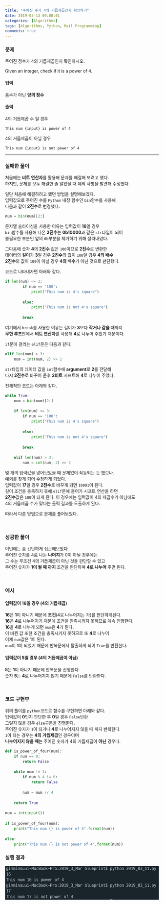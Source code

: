 ```yaml
---
title: "주어진 수가 4의 거듭제곱인지 확인하기"
date: 2019-03-13 00:00:01
categories: [Algorithms]
tags: [Algorithms, Python, Mail Programming]
comments: true
---
```


### 문제

주어진 정수가 4의 거듭제곱인지 확인하시오.<br/>

Given an integer, check if it is a power of 4.

#### 입력

음수가 아닌 **양의 정수**

#### 출력

4의 거듭제곱 수 일 경우<br/>

```
This num {input} is power of 4
```

4의 거듭제곱이 아닐 경우<br/>

```
This num {input} is not power of 4
```

---

### 실패한 풀이

처음에는 **비트 연산자**를 활용해 문자를 해결해 보려고 했다.<br/>
하지만, 문제를 모두 해결한 줄 알았을 때 예외 사항을 발견해 수정했다.<br/>

일단 처음에 해결하려고 했던 방법을 설명해보겠다.<br/>
입력값으로 주어진 수를 `Python` 내장 함수인 `bin`함수를 사용해<br/>
다음과 같이 **2진수**로 변경했다.

```python
num = bin(num)[2:]
```

문자열 슬라이싱을 사용한 이유는 입력값이 **16**일 경우<br/>
`bin`함수를 사용해 나온 **2진수**는 **0b10000**과 같은 `str`타입이 되어<br/>
불필요한 부분인 앞의 `0b`부분을 제거하기 위해 잘라내었다.<br/>

그다음에 숫자 **4**의 **2진수** 값은 `100`이므로 **2진수**로 변환한<br/>
데이터의 **길이**가 **3**일 경우 **2진수**의 값이 `100`일 경우 **4의 배수**<br/>
**2진수**의 값이 `100`이 아닐 경우 **4의 배수**가 아닌 것으로 판단했다.<br/>

코드로 나타내자면 아래와 같다.

```python
if len(num) <= 3:
        if num == '100':
            print("This num is 4's square")

        else:
            print("This num is not 4's square")

        break
```

여기에서 `break`를 사용한 이유는 길이가 **3**보다 **작거나 같을 때**까지<br/>
**무한 루프**안에서 **비트 연산자**를 사용해 **4**로 나누어 주었기 때문이다.

`if`문에 걸리는 `elif`문은 다음과 같다.

```python
elif len(num) > 3:
    num = int(num, 2) >> 2
```

`str`타입의 데이터 값을 `int`함수에 **argument**로 **2**를 전달해<br/>
다시 **2진수**로 바꾸어 준후 **2비트** 시프트해 **4**로 나누어 주었다.

전체적인 코드는 아래와 같다.

```python
while True:
    num = bin(num)[2:]

    if len(num) <= 3:
        if num == '100':
            print("This num is 4's square")

        else:
            print("This num is not 4's square")

        break

    elif len(num) > 3:
        num = int(num, 2) >> 2
```

몇 개의 입력값을 넣어보았을 때 문제없이 작동되는 듯 했으나.<br/>
예외를 찾게 되어 수정하게 되었다.<br/>
입력값이 **17**일 경우 **2진수**로 바꾸게 되면 `10001`이 된다.<br/>
길이 조건을 충족하지 못해 `elif`문에 들어가 시프트 연산을 하면<br/>
**2진수**값은 `100`이 되게 된다. 이 경우에는 입력값이 4의 제곱수가 아님에도<br/>
4의 거듭제곱 수가 맞다는 출력 결과를 도출하게 된다.

따라서 다른 방법으로 문제를 풀어보았다.

<br/>

### 성공한 풀이

이번에는 좀 간단하게 접근해보았다.<br/>
주어진 숫자를 4로 나눈 **나머지**가 0이 아닐 경우에는<br/>
그 수는 무조건 4의 거듭제곱이 아닌 것을 판단할 수 있고<br/>
주어진 숫자가 **1이 될 때 까지** 조건을 판단하며 **4로 나누어** 주면 된다.<br/>

<br/>

### 예시

#### 입력값이 **16**일 경우 (4의 거듭제곱)

**16**은 **1**이 아니기 때문에 **조건**(4로 나누어지는 가)를 판단하게된다.<br/>
**16**은 **4**로 나누어지기 때문에 조건을 만족시키지 못하므로 계속 진행한다.<br/>
**16**을 **4**로 나누게 되면 `num`은 **4**가 된다.<br/>
이 바뀐 값 또한 조건을 충족시키지 못하므로 또 **4**로 나누어<br/>
이제 `num`값은 **1**이 된다.<br/>
`num`이 **1**이 되었기 때문에 반복문에서 탈출하게 되어 `True`를 반환한다.

#### 입력값이 **5**일 경우 (4의 거듭제곱이 아님)

**5**는 **1**이 아니기 때문에 반복문을 진행한다.<br/>
숫자 **5**는 **4**로 나누어지지 않기 때문에 `False`를 반환한다.

<br/>

### 코드 구현부

위의 풀이를 `python`코드로 함수를 구현하면 아래와 같다.<br/>
입력값이 **0**인지 판단한 후 **0**일 경우 `False`반환<br/>
그렇지 않을 경우 `else`구문을 진행한다.<br/>
주어진 숫자가 `1`이 되거나 **4**로 나누어지지 않을 때 까지 반복한다.<br/>
`1`이 되는 경우는 **4의 거듭제곱**인 경우이며<br/>
**나누어지지 않을 때**는 주어진 숫자가 4의 거듭제곱이 **아닌** 경우다.

```python
def is_power_of_four(num):
    if num == 0:
        return False

    while num != 1:
        if num % 4 != 0:
            return False

        num = num // 4

    return True

num = int(input())

if is_power_of_four(num):
    print("This num {} is power of 4".format(num))

else:
    print("This num {} is not power of 4".format(num))
```

### 실행 결과

<img src="/assets/2019-03-13/1.png" width="600" height="auto">
